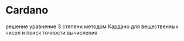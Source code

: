 # Cardano
решение уравнение 3 степени методом Кардано для вещественных чисел и поиск точности вычисления   
